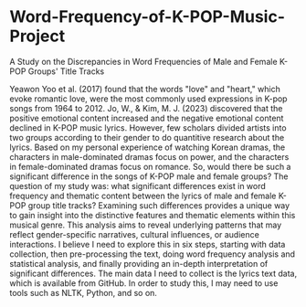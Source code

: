 # Word-Frequency-of-K-POP-Music-Project

A Study on the Discrepancies in Word Frequencies of Male and Female K-POP Groups' Title Tracks

Yeawon Yoo et al. (2017) found that the words "love" and "heart," which evoke romantic love, were the most commonly used expressions in K-pop songs from 1964 to 2012.  Jo, W., & Kim, M. J. (2023) discovered that the positive emotional content increased and the negative emotional content declined in K-POP music lyrics. However, few scholars divided artists into two groups according to their gender to do quantitive research about the lyrics. 
Based on my personal experience of watching Korean dramas, the characters in male-dominated dramas focus on power, and the characters in female-dominated dramas focus on romance. So, would there be such a significant difference in the songs of K-POP male and female groups?
The question of my study was: what significant differences exist in word frequency and thematic content between the lyrics of male and female K-POP group title tracks?
Examining such differences provides a unique way to gain insight into the distinctive features and thematic elements within this musical genre. This analysis aims to reveal underlying patterns that may reflect gender-specific narratives, cultural influences, or audience interactions.
I believe I need to explore this in six steps, starting with data collection, then pre-processing the text, doing word frequency analysis and statistical analysis, and finally providing an in-depth interpretation of significant differences.
The main data I need to collect is the lyrics text data, which is available from GitHub. In order to study this, I may need to use tools such as NLTK, Python, and so on.

